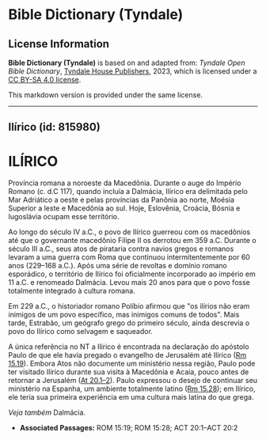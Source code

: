 # Bible Dictionary (Tyndale)

## License Information

**Bible Dictionary (Tyndale)** is based on and adapted from: _Tyndale Open Bible Dictionary_, [Tyndale House Publishers](https://tyndaleopenresources.com/), 2023, which is licensed under a [CC BY-SA 4.0 license](https://creativecommons.org/licenses/by-sa/4.0/legalcode.en).

This markdown version is provided under the same license.



--------------------------------

## Ilírico (id: 815980)

ILÍRICO
=======

Província romana a noroeste da Macedônia. Durante o auge do Império Romano (c. d.C 117\), quando incluía a Dalmácia, Ilírico era delimitada pelo Mar Adriático a oeste e pelas províncias da Panônia ao norte, Moésia Superior a leste e Macedônia ao sul. Hoje, Eslovênia, Croácia, Bósnia e Iugoslávia ocupam esse território.

Ao longo do século IV a.C., o povo de Ilírico guerreou com os macedônios até que o governante macedônio Filipe II os derrotou em 359 a.C. Durante o século III a.C., seus atos de pirataria contra navios gregos e romanos levaram a uma guerra com Roma que continuou intermitentemente por 60 anos (229–168 a.C.). Após uma série de revoltas e domínio romano esporádico, o território de Ilírico foi oficialmente incorporado ao império em 11 a.C. e renomeado Dalmácia. Levou mais 20 anos para que o povo fosse totalmente integrado à cultura romana.

Em 229 a.C., o historiador romano Políbio afirmou que "os ilírios não eram inimigos de um povo específico, mas inimigos comuns de todos". Mais tarde, Estrabão, um geógrafo grego do primeiro século, ainda descrevia o povo do Ilírico como selvagem e saqueador.

A única referência no NT a Ilírico é encontrada na declaração do apóstolo Paulo de que ele havia pregado o evangelho de Jerusalém até Ilírico ([Rm 15\.19](https://ref.ly/Rom15:19)). Embora Atos não documente um ministério nessa região, Paulo pode ter visitado Ilírico durante sua visita à Macedônia e Acaia, pouco antes de retornar a Jerusalém ([At 20\.1–2](https://ref.ly/Acts20:1-Acts20:2)). Paulo expressou o desejo de continuar seu ministério na Espanha, um ambiente totalmente latino ([Rm 15\.28](https://ref.ly/Rom15:28)); em Ilírico, ele teria sua primeira experiência em uma cultura mais latina do que grega.

*Veja também* Dalmácia.

* **Associated Passages:** ROM 15:19; ROM 15:28; ACT 20:1–ACT 20:2

